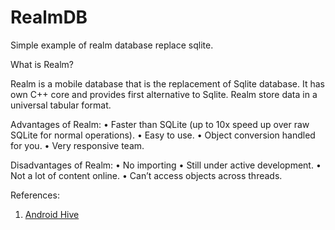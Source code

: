 # RealmDB
Simple example of realm database replace sqlite.

What is Realm?

Realm is a mobile database that is the replacement of Sqlite database. It has own C++ core and provides first alternative to Sqlite. Realm store data in a universal tabular format. 

Advantages of Realm:
•	Faster than SQLite (up to 10x speed up over raw SQLite for normal operations).
•	Easy to use.
•	Object conversion handled for you.
•	Very responsive team.

Disadvantages of Realm:
•	No importing
•	Still under active development.
•	Not a lot of content online.
•	Can’t access objects across threads. 

References:
1.  [Android Hive](https://www.androidhive.info/2016/05/android-working-with-realm-database-replacing-sqlite-core-data/) 
